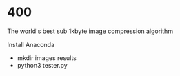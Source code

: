 # 400
The world's best sub 1kbyte image compression algorithm

Install Anaconda

- mkdir images results
- python3 tester.py
